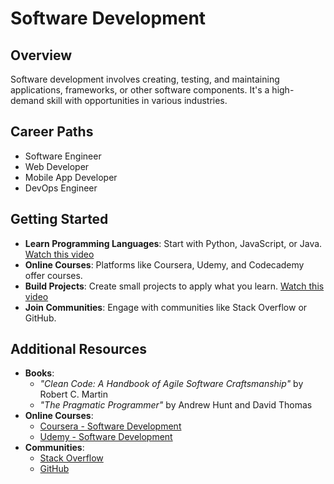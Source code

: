 # Software Development

## Overview
Software development involves creating, testing, and maintaining applications, frameworks, or other software components. It's a high-demand skill with opportunities in various industries.

## Career Paths
- Software Engineer
- Web Developer
- Mobile App Developer
- DevOps Engineer

## Getting Started
- **Learn Programming Languages**: Start with Python, JavaScript, or Java. [Watch this video](https://www.youtube.com/watch?v=rfscVS0vtbw)
- **Online Courses**: Platforms like Coursera, Udemy, and Codecademy offer courses.
- **Build Projects**: Create small projects to apply what you learn. [Watch this video](https://www.youtube.com/watch?v=8DvywoWv6fI)
- **Join Communities**: Engage with communities like Stack Overflow or GitHub.

## Additional Resources
- **Books**: 
  - *"Clean Code: A Handbook of Agile Software Craftsmanship"* by Robert C. Martin
  - *"The Pragmatic Programmer"* by Andrew Hunt and David Thomas
- **Online Courses**: 
  - [Coursera - Software Development](https://www.coursera.org/browse/computer-science/software-development)
  - [Udemy - Software Development](https://www.udemy.com/courses/search/?q=software%20development)
- **Communities**: 
  - [Stack Overflow](https://stackoverflow.com/)
  - [GitHub](https://github.com/) 